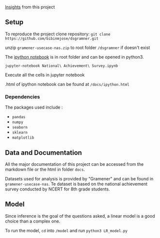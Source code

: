 [Insights](https://bibinmjose.github.io/dsgramner/)  from this project

## Setup

To reproduce the project clone repository: 
`git clone https://github.com/bibinmjose/dsgramner.git`

unzip `gramener-usecase-nas.zip` to root folder `/dsgramner` if doesn't exist

The [ipython notebook](https://bibinmjose.github.io/dsgramner/ipython.html) is in root folder and can be opened in python3.

`jupyter-notebook National\ Achievement\ Survey.ipynb`

Execute all the cells in jupyter notebook

.html of ipython notebook can be found at `/docs/ipython.html`

### Dependencies
The packages used include :
* `pandas`
* `numpy`
* `seaborn`
* `sklearn`
* `matplotlib`


## Data and Documentation

All the major documentation of this project can be accessed from the markdown file or the html in folder `docs`.

Datasets used for analysis is provided by "Gramener" and can be found in `gramener-usecase-nas`. Te dataset is based on the national achievement survey conducted by NCERT for 8th grade students.

## Model

Since inference is the goal of the questions asked, a linear model is a good choice than a complex one.

To run the model, `cd` into `/model`
and run `python3 LR_model.py`
